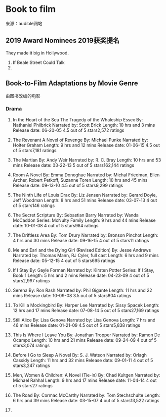 # Book to film

来源：audible网站

## 2019 Award Nominees 2019获奖提名

They made it big in Hollywood.

1. If Beale Street Could Talk
2. 

## Book-to-Film Adaptations by Movie Genre 

由图书改编的电影

### Drama

1. In the Heart of the Sea
The Tragedy of the Whaleship Essex
By: Nathaniel Philbrick
Narrated by: Scott Brick
Length: 10 hrs and 3 mins
Release date: 06-20-05
     4.5 out of 5 stars2,572 ratings

2. The Revenant
A Novel of Revenge
By: Michael Punke
Narrated by: Holter Graham
Length: 9 hrs and 12 mins
Release date: 01-06-15
     4.5 out of 5 stars7,181 ratings

3. The Martian
By: Andy Weir
Narrated by: R. C. Bray
Length: 10 hrs and 53 mins
Release date: 03-22-13
     5 out of 5 stars162,144 ratings

4. Room
A Novel
By: Emma Donoghue
Narrated by: Michal Friedman, Ellen Archer, Robert Petkoff, Suzanne Toren
Length: 10 hrs and 45 mins
Release date: 09-13-10
     4.5 out of 5 stars9,299 ratings

5. The Ninth Life of Louis Drax
By: Liz Jensen
Narrated by: Gerard Doyle, Jeff Woodman
Length: 8 hrs and 51 mins
Release date: 03-07-13
     4 out of 5 stars146 ratings

6. The Secret Scripture
By: Sebastian Barry
Narrated by: Wanda McCaddon
Series: McNulty Family
Length: 9 hrs and 44 mins
Release date: 10-01-08
     4 out of 5 stars984 ratings

7. The Driftless Area
By: Tom Drury
Narrated by: Bronson Pinchot
Length: 4 hrs and 30 mins
Release date: 09-16-15
     4 out of 5 stars11 ratings

8. Me and Earl and the Dying Girl (Revised Edition)
By: Jesse Andrews
Narrated by: Thomas Mann, RJ Cyler, full cast
Length: 6 hrs and 9 mins
Release date: 05-12-15
     4 out of 5 stars695 ratings

9. If I Stay
By: Gayle Forman
Narrated by: Kirsten Potter
Series: If I Stay, Book 1
Length: 5 hrs and 2 mins
Release date: 04-23-09
     4 out of 5 stars2,997 ratings

10. Serena
By: Ron Rash
Narrated by: Phil Gigante
Length: 11 hrs and 22 mins
Release date: 10-09-08
     3.5 out of 5 stars804 ratings

11. To Kill a Mockingbird
By: Harper Lee
Narrated by: Sissy Spacek
Length: 12 hrs and 17 mins
Release date: 07-08-14
     5 out of 5 stars27,169 ratings

12. Still Alice
By: Lisa Genova
Narrated by: Lisa Genova
Length: 7 hrs and 46 mins
Release date: 01-21-09
     4.5 out of 5 stars5,838 ratings

13. This Is Where I Leave You
By: Jonathan Tropper
Narrated by: Ramon De Ocampo
Length: 10 hrs and 21 mins
Release date: 09-24-09
     4 out of 5 stars3,074 ratings
    
14. Before I Go to Sleep
A Novel
By: S. J. Watson
Narrated by: Orlagh Cassidy
Length: 11 hrs and 32 mins
Release date: 09-01-11
     4 out of 5 stars3,247 ratings

15. Men, Women & Children: A Novel (Tie-in)
By: Chad Kultgen
Narrated by: Michael Rahhal
Length: 9 hrs and 17 mins
Release date: 11-04-14
     4 out of 5 stars27 ratings

16. The Road
By: Cormac McCarthy
Narrated by: Tom Stechschulte
Length: 6 hrs and 39 mins
Release date: 03-15-07
     4 out of 5 stars13,522 ratings

17. 


